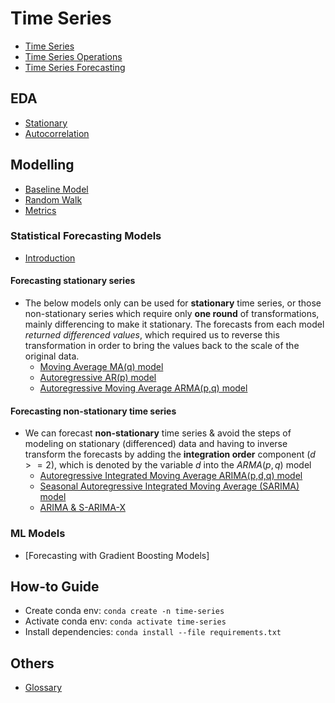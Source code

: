 # Time Series

- [Time Series](./docs/introduction.md)
- [Time Series Operations](./docs/time_series_operations.md)
- [Time Series Forecasting](./docs/time_series_forecasting.md)

## EDA

- [Stationary](./docs/eda/eda_stationary.md)
- [Autocorrelation](./docs/eda/eda_autocorrelation.md)

## Modelling

- [Baseline Model](./docs/baseline_model.md)
- [Random Walk](./docs/random_walk.md)
- [Metrics](./docs/metrics.md)

### Statistical Forecasting Models

- [Introduction](./docs/statistical_models/intro.md)

#### Forecasting stationary series

- The below models only can be used for **stationary** time series, or those non-stationary series which require only **one round** of transformations, mainly differencing to make it stationary. The forecasts from each model _returned differenced values_, which required us to reverse this transformation in order to bring the values back to the scale of the original data.
  - [Moving Average MA(q) model](./docs/statistical_models/moving_average.md)
  - [Autoregressive AR(p) model](./docs/statistical_models/autoregressive.md)
  - [Autoregressive Moving Average ARMA(p,q) model](./docs/statistical_models/arma.md)

#### Forecasting non-stationary time series

- We can forecast **non-stationary** time series & avoid the steps of modeling on stationary (differenced) data and having to inverse transform the forecasts by adding the **integration order** component ($d >= 2$), which is denoted by the variable $d$ into the $ARMA(p,q)$ model
  - [Autoregressive Integrated Moving Average ARIMA(p,d,q) model](./docs/statistical_models/arima.md)
  - [Seasonal Autoregressive Integrated Moving Average (SARIMA) model](./docs/statistical_models/sarima.md)
  - [ARIMA & S-ARIMA-X](./docs/statistical_models/arima_sarimax.md)

### ML Models

- [Forecasting with Gradient Boosting Models]

## How-to Guide

- Create conda env: `conda create -n time-series`
- Activate conda env: `conda activate time-series`
- Install dependencies: `conda install --file requirements.txt`

## Others

- [Glossary](./docs/glossary.md)

